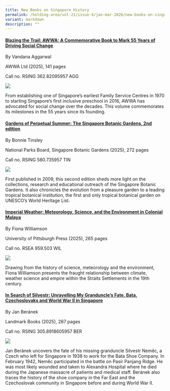 ```yaml
---
title: New Books on Singapore History
permalink: /holding-area/vol-21/issue-4/jan-mar-2026/new-books-on-singapore-history/
variant: markdown
description: ""
---
```

#### **[Blazing the Trail: AWWA: A Commemorative Book to Mark 55 Years of Driving Social Change](https://eservice.nlb.gov.sg/redir/itemdetails?bid=300055348)**
By Vandana Aggarwal

AWWA Ltd (2025), 141 pages


Call no. RSING 362.82095957 AGG

![](/images/Vol%2020%20Issue%204/New%20Books/books_perspective23.jpg)


From establishing one of Singapore’s earliest Family Service Centres in 1970 to starting Singapore’s first inclusive preschool in 2016, AWWA has advocated for social change over the decades. This volume commemorates its milestones in the 55 years since its founding.


#### **[Gardens of Perpetual Summer: The Singapore Botanic Gardens, 2nd edition](https://eservice.nlb.gov.sg/redir/itemdetails?bid=300055348)**
By Bonnie Tinsley

National Parks Board, Singapore Botanic Gardens (2025), 272 pages

Call no. RSING 580.735957 TIN 

![](/images/Vol%2020%20Issue%204/New%20Books/books_perspective23.jpg)

First published in 2009, this second edition sheds more light on the collections, research and educational outreach of the Singapore Botanic Gardens. It also chronicles the evolution from a pleasure garden to a leading tropical botanical institution, the first and only tropical botanical garden on UNESCO’s World Heritage List.

#### **[Imperial Weather: Meteorology, Science, and the Environment in Colonial Malaya](https://eservice.nlb.gov.sg/redir/itemdetails?bid=300055348)**
By Fiona Williamson

University of Pittsburgh Press (2025), 265 pages


Call no. RSEA 959.503 WIL

![](/images/Vol%2020%20Issue%204/New%20Books/books_perspective23.jpg)

Drawing from the history of science, meteorology and the environment, Fiona Williamson presents the fraught relationship between climate, weather science and empire within the Straits Settlements in the 19th century.


#### **[In Search of Silvestr: Unravelling My Granduncle’s Fate, Bata, Czechoslovaks and World War II in Singapore](https://eservice.nlb.gov.sg/redir/itemdetails?bid=300055348)**
By Jan Beránek

Landmark Books (2025), 287 pages  

Call no. RSING 305.8918605957 BER

![](/images/Vol%2020%20Issue%204/New%20Books/books_perspective23.jpg)

Jan Beránek uncovers the fate of his missing granduncle Silvestr Neměc, a Czech who left for Singapore in 1938 to work for the Bata Shoe Company. In February 1942, Neměc participated in the battle on Pasir Panjang Ridge. He was most likely wounded and taken to Alexandra Hospital where he died during the Japanese massacre of patients and medical staff. Beránek also traces the history of the shoe company in the Far East and the Czechoslovak community in Singapore before and during World War II.